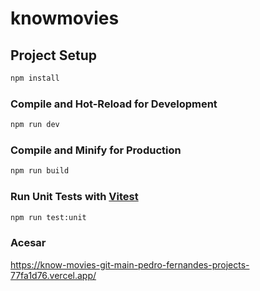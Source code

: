 # knowmovies

## Project Setup

```sh
npm install
```

### Compile and Hot-Reload for Development

```sh
npm run dev
```

### Compile and Minify for Production

```sh
npm run build
```

### Run Unit Tests with [Vitest](https://vitest.dev/)

```sh
npm run test:unit
```

### Acesar

https://know-movies-git-main-pedro-fernandes-projects-77fa1d76.vercel.app/
